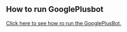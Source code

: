 ## How to run GooglePlusbot

[Click here to see how ro run the GooglePlusBot.](https://github.com/hubiquitus/hubiquitus4java/blob/master/doc/Bots/installation_GooglePlusBot.md)
